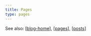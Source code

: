 ```yaml
---
title: Pages
type: pages
---
```


See also: [[blog-home]], [[pages]], [[posts]]


[//begin]: # "Autogenerated link references for markdown compatibility"
[blog-home]: blog-home "Blog home page"
[pages]: pages "Pages"
[posts]: posts "Posts"
[//end]: # "Autogenerated link references"